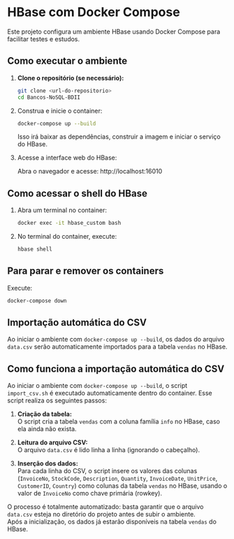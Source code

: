 # HBase com Docker Compose

Este projeto configura um ambiente HBase usando Docker Compose para facilitar testes e estudos.

## Como executar o ambiente

1. **Clone o repositório (se necessário):**
   ```sh
   git clone <url-do-repositorio>
   cd Bancos-NoSQL-BDII
   ```

2. Construa e inicie o container:
   ```sh
   docker-compose up --build
   ```
   Isso irá baixar as dependências, construir a imagem e iniciar o serviço do HBase.

3. Acesse a interface web do HBase:

   Abra o navegador e acesse: http://localhost:16010


## Como acessar o shell do HBase

1. Abra um terminal no container:
   ```sh
   docker exec -it hbase_custom bash
   ```

2. No terminal do container, execute:
   ```sh
   hbase shell
   ```

## Para parar e remover os containers

Execute:
   ```sh
   docker-compose down
   ```

## Importação automática do CSV

Ao iniciar o ambiente com `docker-compose up --build`, os dados do arquivo `data.csv` serão automaticamente importados para a tabela `vendas` no HBase.

## Como funciona a importação automática do CSV

Ao iniciar o ambiente com `docker-compose up --build`, o script `import_csv.sh` é executado automaticamente dentro do container. Esse script realiza os seguintes passos:

1. **Criação da tabela:**  
   O script cria a tabela `vendas` com a coluna família `info` no HBase, caso ela ainda não exista.

2. **Leitura do arquivo CSV:**  
   O arquivo `data.csv` é lido linha a linha (ignorando o cabeçalho).

3. **Inserção dos dados:**  
   Para cada linha do CSV, o script insere os valores das colunas (`InvoiceNo`, `StockCode`, `Description`, `Quantity`, `InvoiceDate`, `UnitPrice`, `CustomerID`, `Country`) como colunas da tabela `vendas` no HBase, usando o valor de `InvoiceNo` como chave primária (rowkey).

O processo é totalmente automatizado: basta garantir que o arquivo `data.csv` esteja no diretório do projeto antes de subir o ambiente.  
Após a inicialização, os dados já estarão disponíveis na tabela `vendas` do HBase.
